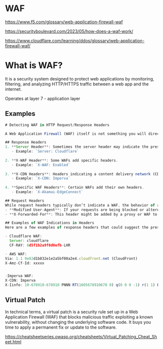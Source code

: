 # WAF
https://www.f5.com/glossary/web-application-firewall-waf

https://securityboulevard.com/2023/05/how-does-a-waf-work/

https://www.cloudflare.com/learning/ddos/glossary/web-application-firewall-waf/


# What is WAF?
It is a security system designed to protect web applications by monitoring, filtering, and analyzing HTTP/HTTPS traffic between a web app and the internet. 

Operates at layer 7 - application layer
## Examples
```javascript
# Detecting WAF in HTTP Request/Response Headers

A Web Application Firewall (WAF) itself is not something you will directly find in an HTTP request header. However, certain HTTP headers may indicate that a WAF is in place, or you might see headers added by the WAF.

## Response Headers
1. **Server Header**: Sometimes the server header may indicate the presence of a WAF.
   - Example: `Server: Cloudflare`
   
2. **X-WAF Header**: Some WAFs add specific headers.
   - Example: `X-WAF: Enabled`
   
3. **X-CDN Headers**: Headers indicating a content delivery network (CDN) often include WAF functionality.
   - Example: `X-CDN: Imperva`
   
4. **Specific WAF Headers**: Certain WAFs add their own headers.
   - Example: `X-Akamai-EdgeConnect`

## Request Headers
While request headers typically don’t indicate a WAF, the behavior of requests might give hints:
- **Modified User-Agent**: If your requests are being blocked or altered, the WAF might modify headers.
- **X-Forwarded-For**: This header might be added by a proxy or WAF to show the original client's IP address.

## Examples of WAF Indications in Headers
Here are a few examples of response headers that could suggest the presence of a WAF:

- Cloudflare WAF:
  Server: cloudflare
  CF-RAY: 6d5f1b2a9f0d0efb-LHR

- AWS WAF:
Via: 1.1 9e82d1b832e1e2a5bf00a2e4.cloudfront.net (CloudFront)
X-Amz-Cf-Id: xxxxx


-Imperva WAF:
X-CDN: Imperva
X-Iinfo: 10-678910-678910 PNNN RT(1605678910670 0) q(0 0 0 -1) r(1 1) B10(4,289,0) U5


```


## Virtual Patch
In technical terms, a virtual patch is a security rule set up in a Web Application Firewall (WAF) that blocks malicious traffic exploiting a known vulnerability, without changing the underlying software code. It buys you time to apply a permanent fix or update to the software.

https://cheatsheetseries.owasp.org/cheatsheets/Virtual_Patching_Cheat_Sheet.html